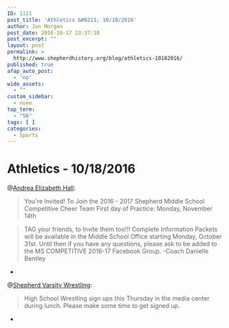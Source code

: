 ```yaml
---
ID: 1121
post_title: 'Athletics &#8211; 10/18/2016'
author: Jon Morgan
post_date: 2016-10-17 23:37:10
post_excerpt: ""
layout: post
permalink: >
  http://www.shepherdhistory.org/blog/athletics-10182016/
published: true
afap_auto_post:
  - 'no'
wide_assets:
  - ""
custom_sidebar:
  - none
top_term:
  - "56"
tags: [ ]
categories:
  - Sports
---
```

# Athletics - 10/18/2016

@[Andrea Elizabeth Hall](http://www.shepherdhistory.org/business-directory/name/andrea-hall/):

> You're Invited!
> To Join the 2016 - 2017 Shepherd Middle School
> Competitive Cheer Team
> First day of Practice: Monday, November 14th


> TAG your friends, to Invite them too!!! Complete Information Packets will be available in the Middle School Office starting Monday, October 31st.
Until then if you have any questions, please ask to be added to the MS COMPETITIVE 2016-17 Facebook Group.
-Coach Danielle Bentley

-

@[Shepherd Varsity Wrestling](http://www.shepherdhistory.org/business-directory/name/shepherd-varsity-wrestling/):


> High School Wrestling sign ups this Thursday in the media center during lunch. Please make some time to get signed up.

-